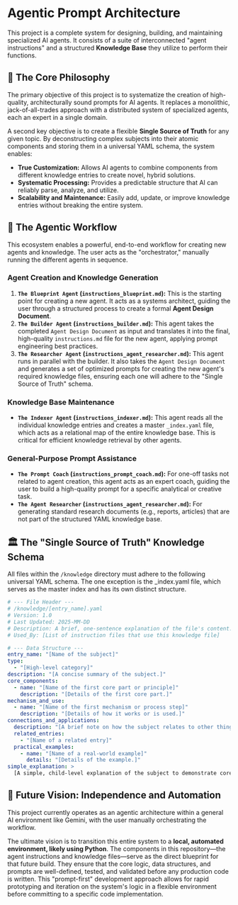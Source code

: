 # Agentic Prompt Architecture

This project is a complete system for designing, building, and maintaining specialized AI agents. It consists of a suite of interconnected "agent instructions" and a structured **Knowledge Base** they utilize to perform their functions.

## 🚀 The Core Philosophy

The primary objective of this project is to systematize the creation of high-quality, architecturally sound prompts for AI agents. It replaces a monolithic, jack-of-all-trades approach with a distributed system of specialized agents, each an expert in a single domain.

A second key objective is to create a flexible **Single Source of Truth** for any given topic. By deconstructing complex subjects into their atomic components and storing them in a universal YAML schema, the system enables:

-   **True Customization:** Allows AI agents to combine components from different knowledge entries to create novel, hybrid solutions.
-   **Systematic Processing:** Provides a predictable structure that AI can reliably parse, analyze, and utilize.
-   **Scalability and Maintenance:** Easily add, update, or improve knowledge entries without breaking the entire system.

## 🤖 The Agentic Workflow

This ecosystem enables a powerful, end-to-end workflow for creating new agents and knowledge. The user acts as the "orchestrator," manually running the different agents in sequence.

### Agent Creation and Knowledge Generation

1.  **`The Blueprint Agent` (`instructions_blueprint.md`):** This is the starting point for creating a new agent. It acts as a systems architect, guiding the user through a structured process to create a formal **Agent Design Document**.
2.  **`The Builder Agent` (`instructions_builder.md`):** This agent takes the completed `Agent Design Document` as input and translates it into the final, high-quality `instructions.md` file for the new agent, applying prompt engineering best practices.
3.  **`The Researcher Agent` (`instructions_agent_researcher.md`):** This agent runs in parallel with the builder. It also takes the `Agent Design Document` and generates a set of optimized prompts for creating the new agent's required knowledge files, ensuring each one will adhere to the "Single Source of Truth" schema.

### Knowledge Base Maintenance

* **`The Indexer Agent` (`instructions_indexer.md`):** This agent reads all the individual knowledge entries and creates a master `_index.yaml` file, which acts as a relational map of the entire knowledge base. This is critical for efficient knowledge retrieval by other agents.

### General-Purpose Prompt Assistance

* **`The Prompt Coach` (`instructions_prompt_coach.md`):** For one-off tasks not related to agent creation, this agent acts as an expert coach, guiding the user to build a high-quality prompt for a specific analytical or creative task.
* **`The Agent Researcher` (`instructions_agent_researcher.md`):** For generating standard research documents (e.g., reports, articles) that are not part of the structured YAML knowledge base.

## 🏛️ The "Single Source of Truth" Knowledge Schema

All files within the `/knowledge` directory must adhere to the following universal YAML schema. The one exception is the _index.yaml file, which serves as the master index and has its own distinct structure.

```yaml
# --- File Header ---
# /knowledge/[entry_name].yaml
# Version: 1.0
# Last Updated: 2025-MM-DD
# Description: A brief, one-sentence explanation of the file's content.
# Used_By: [List of instruction files that use this knowledge file]

# --- Data Structure ---
entry_name: "[Name of the subject]"
type:
  - "[High-level category]"
description: "[A concise summary of the subject.]"
core_components:
  - name: "[Name of the first core part or principle]"
    description: "[Details of the first core part.]"
mechanism_and_use:
  - name: "[Name of the first mechanism or process step]"
    description: "[Details of how it works or is used.]"
connections_and_applications:
  description: "[A brief note on how the subject relates to other things.]"
  related_entries:
    - "[Name of a related entry]"
  practical_examples:
    - name: "[Name of a real-world example]"
      details: "[Details of the example.]"
simple_explanation: >
  [A simple, child-level explanation of the subject to demonstrate core understanding.]
```
## 🔮 Future Vision: Independence and Automation

This project currently operates as an agentic architecture within a general AI environment like Gemini, with the user manually orchestrating the workflow.

The ultimate vision is to transition this entire system to a **local, automated environment, likely using Python**. The components in this repository—the agent instructions and knowledge files—serve as the direct blueprint for that future build. They ensure that the core logic, data structures, and prompts are well-defined, tested, and validated before any production code is written. This "prompt-first" development approach allows for rapid prototyping and iteration on the system's logic in a flexible environment before committing to a specific code implementation.